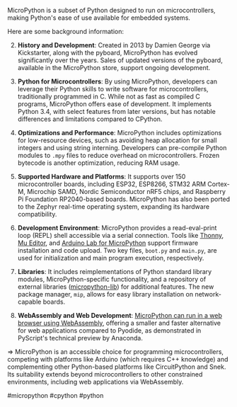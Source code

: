 MicroPython is a subset of Python designed to run on microcontrollers, making Python's ease of use available for embedded systems.

Here are some background information:

2. **History and Development**: Created in 2013 by Damien George via Kickstarter, along with the pyboard, MicroPython has evolved significantly over the years. Sales of updated versions of the pyboard, available in the MicroPython store, support ongoing development.

3. **Python for Microcontrollers**: By using MicroPython, developers can leverage their Python skills to write software for microcontrollers, traditionally programmed in C. While not as fast as compiled C programs, MicroPython offers ease of development. It implements Python 3.4, with select features from later versions, but has notable differences and limitations compared to CPython.

4. **Optimizations and Performance**: MicroPython includes optimizations for low-resource devices, such as avoiding heap allocation for small integers and using string interning. Developers can pre-compile Python modules to `.mpy` files to reduce overhead on microcontrollers. Frozen bytecode is another optimization, reducing RAM usage.

5. **Supported Hardware and Platforms**: It supports over 150 microcontroller boards, including ESP32, ESP8266, STM32 ARM Cortex-M, Microchip SAMD, Nordic Semiconductor nRF5 chips, and Raspberry Pi Foundation RP2040-based boards. MicroPython has also been ported to the Zephyr real-time operating system, expanding its hardware compatibility.

6. **Development Environment**: MicroPython provides a read-eval-print loop (REPL) shell accessible via a serial connection. Tools like [Thonny](https://thonny.org/), [Mu Editor](https://codewith.mu/), and [Arduino Lab for MicroPython](https://labs.arduino.cc/en/labs/micropython) support firmware installation and code upload. Two key files, `boot.py` and `main.py`, are used for initialization and main program execution, respectively.

7. **Libraries**: It includes reimplementations of Python standard library modules, MicroPython-specific functionality, and a repository of external libraries ([micropython-lib](https://github.com/micropython/micropython-lib/tree/master)) for additional features. The new package manager, `mip`, allows for easy library installation on network-capable boards.

8. **WebAssembly and Web Development**: [MicroPython can run in a web browser using WebAssembly](https://github.com/micropython/micropython/tree/master/ports/webassembly), offering a smaller and faster alternative for web applications compared to Pyodide, as demonstrated in PyScript's technical preview by Anaconda.

⇒ MicroPython is an accessible choice for programming microcontrollers, competing with platforms like Arduino (which requires C++ knowledge) and complementing other Python-based platforms like CircuitPython and Snek. Its suitability extends beyond microcontrollers to other constrained environments, including web applications via WebAssembly.

<!-- Keywords -->
#micropython #cpython #python
<!-- /Keywords -->
